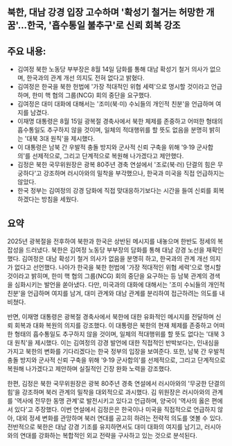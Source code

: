 ## 북한, 대남 강경 입장 고수하며 '확성기 철거는 허망한 개꿈'…한국, '흡수통일 불추구'로 신뢰 회복 강조

## 주요 내용:
*   김여정 북한 노동당 부부장은 8월 14일 담화를 통해 대남 확성기 철거 의사가 없으며, 한국과의 관계 개선 의지도 전혀 없다고 밝혔다.
*   김여정은 한국을 북한 헌법에 '가장 적대적인 위협 세력'으로 명시할 것이라고 언급하며, 한미 핵 협의 그룹(NCG) 회의 중단을 요구했다.
*   김여정은 대미 대화에 대해서는 '조미(북·미) 수뇌들의 개인적 친분'을 언급하며 여지를 남겼다.
*   이재명 대통령은 8월 15일 광복절 경축사에서 북한 체제를 존중하고 어떠한 형태의 흡수통일도 추구하지 않을 것이며, 일체의 적대행위를 할 뜻도 없음을 분명히 밝히는 '대북 3대 원칙'을 제시했다.
*   이 대통령은 남북 간 우발적 충돌 방지와 군사적 신뢰 구축을 위해 '9·19 군사합의'를 선제적으로, 그리고 단계적으로 복원해 나가겠다고 제안했다.
*   김정은 북한 국무위원장은 광복 80주년 경축 연설에서 '조로(북·러) 단결의 힘은 무궁하다'고 강조하며 러시아와의 밀착을 부각했으나, 한국과 미국을 직접 언급하지는 않았다.
*   한국 정부는 김여정의 강경 담화에 직접 맞대응하기보다는 시간을 들여 신뢰를 회복하겠다는 방침을 세웠다.

## 요약

2025년 광복절을 전후하여 북한과 한국은 상반된 메시지를 내놓으며 한반도 정세의 복잡성을 드러냈다. 북한은 김여정 노동당 부부장의 담화를 통해 대남 강경 노선을 재확인했다. 김여정은 대남 확성기 철거 의사가 없음을 분명히 하고, 한국과의 관계 개선 의지가 없다고 선언했다. 나아가 한국을 북한 헌법에 '가장 적대적인 위협 세력'으로 명시할 것이라고 밝히며, 한미 핵 협의 그룹(NCG) 회의 중단을 요구하는 등 남북 관계의 경색을 심화시키는 발언을 쏟아냈다. 다만, 미국과의 대화에 대해서는 '조미 수뇌들의 개인적 친분'을 언급하며 여지를 남겨, 대미 관계와 대남 관계를 분리하여 접근하려는 의도를 내비쳤다.

반면, 이재명 대통령은 광복절 경축사에서 북한에 대한 유화적인 메시지를 전달하며 신뢰 회복과 대화 복원의 의지를 강조했다. 이 대통령은 북한의 현재 체제를 존중하고 어떠한 형태의 흡수통일도 추구하지 않을 것이며, 일체의 적대행위를 할 뜻도 없다는 '대북 3대 원칙'을 제시했다. 이는 김여정의 강경 발언에 대한 직접적인 반박보다는, 인내심을 가지고 북한의 변화를 기다리겠다는 한국 정부의 입장을 보여준다. 또한, 남북 간 우발적 충돌 방지와 군사적 신뢰 구축을 위해 '9·19 군사합의'를 선제적으로, 그리고 단계적으로 복원해 나가겠다고 제안하며 실질적인 긴장 완화 노력을 강조했다.

한편, 김정은 북한 국무위원장은 광복 80주년 경축 연설에서 러시아와의 '무궁한 단결의 힘'을 강조하며 북러 관계의 밀착을 대외적으로 과시했다. 김 위원장은 러시아와의 관계를 '역사에 전무한 동맹 관계'로 발전시키고 있다고 언급하며, 양국이 '역사의 옳은 편에 서 있다'고 주장했다. 이번 연설에서 김정은은 한국이나 미국을 직접적으로 언급하지 않아, 대외 정세 변화를 관망하며 북러 연대를 공고히 하려는 전략적 의도를 엿볼 수 있다. 전반적으로 북한은 대남 강경 기조를 유지하면서도 대미 대화의 여지를 남기고, 러시아와의 연대를 강화하는 복합적인 외교 전략을 구사하고 있는 것으로 분석된다.